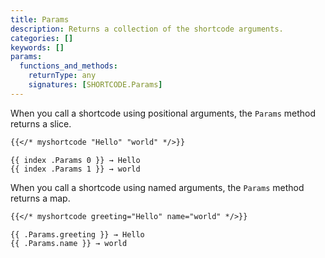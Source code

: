 ```yaml
---
title: Params
description: Returns a collection of the shortcode arguments.
categories: []
keywords: []
params:
  functions_and_methods:
    returnType: any
    signatures: [SHORTCODE.Params]
---
```


When you call a shortcode using positional arguments, the `Params` method returns a slice.

```md {file="content/example.md"}
{{</* myshortcode "Hello" "world" */>}}
```

```go-html-template {file="layouts/_shortcodes/myshortcode.html"}
{{ index .Params 0 }} → Hello
{{ index .Params 1 }} → world
```

When you call a shortcode using named arguments, the `Params` method returns a map.

```md {file="content/example.md"}
{{</* myshortcode greeting="Hello" name="world" */>}}
```

```go-html-template {file="layouts/_shortcodes/myshortcode.html"}
{{ .Params.greeting }} → Hello
{{ .Params.name }} → world
```
